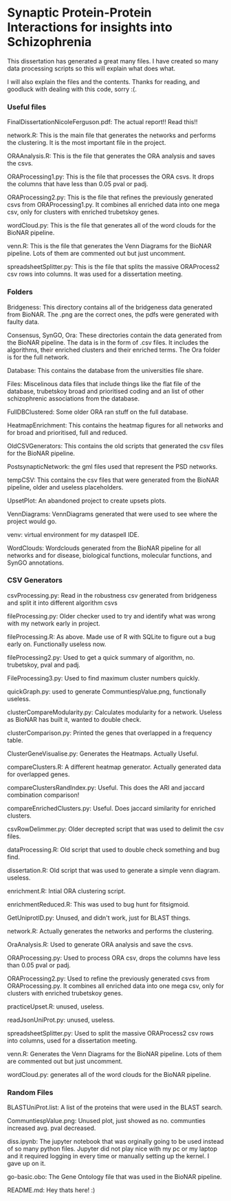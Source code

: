 # Synaptic Protein-Protein Interactions for insights into Schizophrenia
This dissertation has generated a great many files. I have created so many data processing scripts so this will explain what does what.

I will also explain the files and the contents. Thanks for reading, and goodluck with dealing with this code, sorry :(.

### Useful files

FinalDissertationNicoleFerguson.pdf: The actual report!! Read this!!

network.R: This is the main file that generates the networks and performs the clustering. It is the most important file in the project.

ORAAnalysis.R: This is the file that generates the ORA analysis and saves the csvs.

ORAProcessing1.py: This is the file that processes the ORA csvs. It drops the columns that have less than 0.05 pval or padj.

ORAProcessing2.py: This is the file that refines the previously generated csvs from ORAProcessing1.py. It combines all 
enriched data into one mega csv, only for clusters with enriched trubetskoy genes.

wordCloud.py: This is the file that generates all of the word clouds for the BioNAR pipeline.

venn.R: This is the file that generates the Venn Diagrams for the BioNAR pipeline. Lots of them are commented out but just uncomment.

spreadsheetSplitter.py: This is the file that splits the massive ORAProcess2 csv rows into columns. It was used for a dissertation meeting.



### Folders

Bridgeness: This directory contains all of the bridgeness data generated from BioNAR. The .png are the correct ones, the 
pdfs were generated with faulty data.

Consensus, SynGO, Ora: These directories contain the data generated from the BioNAR pipeline. The data is in the form of 
.csv files. It includes the algorithms, their enriched clusters and their enriched terms. The Ora folder is for the full
network.

Database: This contains the database from the universities file share.

Files: Miscelinous data files that include things like the flat file of the database, trubetskoy broad and prioritised 
coding and an list of other schizophrenic associations from the database.

FullDBClustered: Some older ORA ran stuff on the full database.

HeatmapEnrichment: This contains the heatmap figures for all networks and for broad and prioritised, full and reduced.

OldCSVGenerators: This contains the old scripts that generated the csv files for the BioNAR pipeline.

PostsynapticNetwork: the gml files used that represent the PSD networks.

tempCSV: This contains the csv files that were generated from the BioNAR pipeline, older and useless placeholders.

UpsetPlot: An abandoned project to create upsets plots.

VennDiagrams: VennDiagrams generated that were used to see where the project would go. 

venv: virtual environment for my dataspell IDE.

WordClouds: Wordclouds generated from the BioNAR pipeline for all networks and for disease, biological functions, 
molecular functions, and SynGO annotations.


### CSV Generators

csvProcessing.py: Read in the robustness csv generated from bridgeness and split it into different algorithm csvs

fileProcessing.py: Older checker used to try and identify what was wrong with my network early in project. 

fileProcessing.R: As above. Made use of R with SQLite to figure out a bug early on. Functionally useless now.

fileProcessing2.py: Used to get a quick summary of algorithm, no. trubetskoy, pval and padj.

FileProcessing3.py: Used to find maximum cluster numbers quickly.

quickGraph.py: used to generate CommuntiespValue.png, functionally useless.


clusterCompareModularity.py: Calculates modularity for a network. Useless as BioNAR has built it, wanted to double check.

clusterComparison.py: Printed the genes that overlapped in a frequency table.

ClusterGeneVisualise.py: Generates the Heatmaps. Actually Useful.

compareClusters.R: A different heatmap generator. Actually generated data for overlapped genes.

compareClustersRandIndex.py: Useful. This does the ARI and jaccard combination comparison!

compareEnrichedClusters.py: Useful. Does jaccard similarity for enriched clusters.

csvRowDelimmer.py: Older decrepted script that was used to delimit the csv files.

dataProcessing.R: Old script that used to double check something and bug find.

dissertation.R: Old script that was used to generate a simple venn diagram. useless.

enrichment.R: Intial ORA clustering script.

enrichmentReduced.R: This was used to bug hunt for fitsigmoid.

GetUniprotID.py: Unused, and didn't work, just for BLAST things.

network.R: Actually generates the networks and performs the clustering.

OraAnalysis.R: Used to generate ORA analysis and save the csvs.

ORAProcessing.py: Used to process ORA csv, drops the columns have less than 0.05 pval or padj.

ORAProcessing2.py: Used to refine the previously generated csvs from ORAProcessing.py. It combines all enriched data into
one mega csv, only for clusters with enriched trubetskoy genes.

practiceUpset.R: unused, useless.

readJsonUniProt.py: unused, useless.

spreadsheetSplitter.py: Used to split the massive ORAProcess2 csv rows into columns, used for a dissertation meeting.

venn.R: Generates the Venn Diagrams for the BioNAR pipeline. Lots of them are commented out but just uncomment.

wordCloud.py: generates all of the word clouds for the BioNAR pipeline.

### Random Files

BLASTUniProt.list: A list of the proteins that were used in the BLAST search.

CommuntiespValue.png: Unused plot, just showed as no. communties increased avg. pval decreased.

diss.ipynb: The jupyter notebook that was orginally going to be used instead of so many python files. Jupyter did not play
nice with my pc or my laptop and it required logging in every time or manually setting up the kernel. I gave up on it.

go-basic.obo: The Gene Ontology file that was used in the BioNAR pipeline.

README.md: Hey thats here! :)

